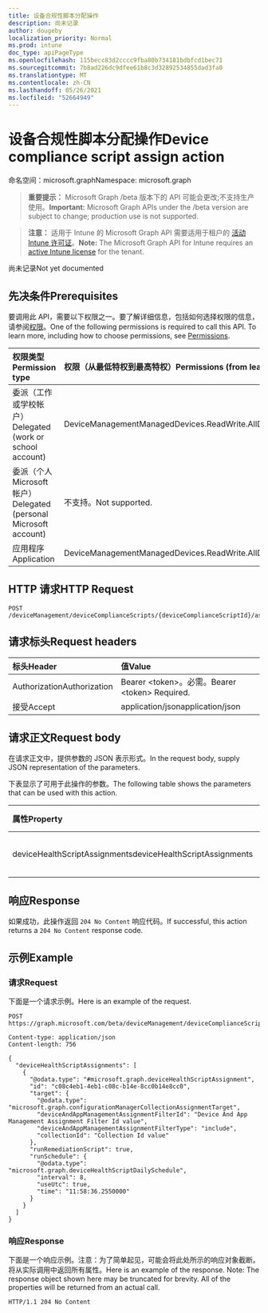```yaml
---
title: 设备合规性脚本分配操作
description: 尚未记录
author: dougeby
localization_priority: Normal
ms.prod: intune
doc_type: apiPageType
ms.openlocfilehash: 115becc83d2cccc9fba80b734181bdbfcd1bec71
ms.sourcegitcommit: 7b8ad226dc9dfee61b8c3d32892534855dad3fa0
ms.translationtype: MT
ms.contentlocale: zh-CN
ms.lasthandoff: 05/26/2021
ms.locfileid: "52664949"
---
```

# <a name="device-compliance-script-assign-action"></a><span data-ttu-id="2d8b9-103">设备合规性脚本分配操作</span><span class="sxs-lookup"><span data-stu-id="2d8b9-103">Device compliance script assign action</span></span>

<span data-ttu-id="2d8b9-104">命名空间：microsoft.graph</span><span class="sxs-lookup"><span data-stu-id="2d8b9-104">Namespace: microsoft.graph</span></span>

> <span data-ttu-id="2d8b9-105">**重要提示：** Microsoft Graph /beta 版本下的 API 可能会更改;不支持生产使用。</span><span class="sxs-lookup"><span data-stu-id="2d8b9-105">**Important:** Microsoft Graph APIs under the /beta version are subject to change; production use is not supported.</span></span>

> <span data-ttu-id="2d8b9-106">**注意：** 适用于 Intune 的 Microsoft Graph API 需要适用于租户的 [活动 Intune 许可证](https://go.microsoft.com/fwlink/?linkid=839381)。</span><span class="sxs-lookup"><span data-stu-id="2d8b9-106">**Note:** The Microsoft Graph API for Intune requires an [active Intune license](https://go.microsoft.com/fwlink/?linkid=839381) for the tenant.</span></span>

<span data-ttu-id="2d8b9-107">尚未记录</span><span class="sxs-lookup"><span data-stu-id="2d8b9-107">Not yet documented</span></span>

## <a name="prerequisites"></a><span data-ttu-id="2d8b9-108">先决条件</span><span class="sxs-lookup"><span data-stu-id="2d8b9-108">Prerequisites</span></span>
<span data-ttu-id="2d8b9-p101">要调用此 API，需要以下权限之一。要了解详细信息，包括如何选择权限的信息，请参阅[权限](/graph/permissions-reference)。</span><span class="sxs-lookup"><span data-stu-id="2d8b9-p101">One of the following permissions is required to call this API. To learn more, including how to choose permissions, see [Permissions](/graph/permissions-reference).</span></span>

|<span data-ttu-id="2d8b9-111">权限类型</span><span class="sxs-lookup"><span data-stu-id="2d8b9-111">Permission type</span></span>|<span data-ttu-id="2d8b9-112">权限（从最低特权到最高特权）</span><span class="sxs-lookup"><span data-stu-id="2d8b9-112">Permissions (from least to most privileged)</span></span>|
|:---|:---|
|<span data-ttu-id="2d8b9-113">委派（工作或学校帐户）</span><span class="sxs-lookup"><span data-stu-id="2d8b9-113">Delegated (work or school account)</span></span>|<span data-ttu-id="2d8b9-114">DeviceManagementManagedDevices.ReadWrite.All</span><span class="sxs-lookup"><span data-stu-id="2d8b9-114">DeviceManagementManagedDevices.ReadWrite.All</span></span>|
|<span data-ttu-id="2d8b9-115">委派（个人 Microsoft 帐户）</span><span class="sxs-lookup"><span data-stu-id="2d8b9-115">Delegated (personal Microsoft account)</span></span>|<span data-ttu-id="2d8b9-116">不支持。</span><span class="sxs-lookup"><span data-stu-id="2d8b9-116">Not supported.</span></span>|
|<span data-ttu-id="2d8b9-117">应用程序</span><span class="sxs-lookup"><span data-stu-id="2d8b9-117">Application</span></span>|<span data-ttu-id="2d8b9-118">DeviceManagementManagedDevices.ReadWrite.All</span><span class="sxs-lookup"><span data-stu-id="2d8b9-118">DeviceManagementManagedDevices.ReadWrite.All</span></span>|

## <a name="http-request"></a><span data-ttu-id="2d8b9-119">HTTP 请求</span><span class="sxs-lookup"><span data-stu-id="2d8b9-119">HTTP Request</span></span>
<!-- {
  "blockType": "ignored"
}
-->
``` http
POST /deviceManagement/deviceComplianceScripts/{deviceComplianceScriptId}/assign
```

## <a name="request-headers"></a><span data-ttu-id="2d8b9-120">请求标头</span><span class="sxs-lookup"><span data-stu-id="2d8b9-120">Request headers</span></span>
|<span data-ttu-id="2d8b9-121">标头</span><span class="sxs-lookup"><span data-stu-id="2d8b9-121">Header</span></span>|<span data-ttu-id="2d8b9-122">值</span><span class="sxs-lookup"><span data-stu-id="2d8b9-122">Value</span></span>|
|:---|:---|
|<span data-ttu-id="2d8b9-123">Authorization</span><span class="sxs-lookup"><span data-stu-id="2d8b9-123">Authorization</span></span>|<span data-ttu-id="2d8b9-124">Bearer &lt;token&gt;。必需。</span><span class="sxs-lookup"><span data-stu-id="2d8b9-124">Bearer &lt;token&gt; Required.</span></span>|
|<span data-ttu-id="2d8b9-125">接受</span><span class="sxs-lookup"><span data-stu-id="2d8b9-125">Accept</span></span>|<span data-ttu-id="2d8b9-126">application/json</span><span class="sxs-lookup"><span data-stu-id="2d8b9-126">application/json</span></span>|

## <a name="request-body"></a><span data-ttu-id="2d8b9-127">请求正文</span><span class="sxs-lookup"><span data-stu-id="2d8b9-127">Request body</span></span>
<span data-ttu-id="2d8b9-128">在请求正文中，提供参数的 JSON 表示形式。</span><span class="sxs-lookup"><span data-stu-id="2d8b9-128">In the request body, supply JSON representation of the parameters.</span></span>

<span data-ttu-id="2d8b9-129">下表显示了可用于此操作的参数。</span><span class="sxs-lookup"><span data-stu-id="2d8b9-129">The following table shows the parameters that can be used with this action.</span></span>

|<span data-ttu-id="2d8b9-130">属性</span><span class="sxs-lookup"><span data-stu-id="2d8b9-130">Property</span></span>|<span data-ttu-id="2d8b9-131">类型</span><span class="sxs-lookup"><span data-stu-id="2d8b9-131">Type</span></span>|<span data-ttu-id="2d8b9-132">说明</span><span class="sxs-lookup"><span data-stu-id="2d8b9-132">Description</span></span>|
|:---|:---|:---|
|<span data-ttu-id="2d8b9-133">deviceHealthScriptAssignments</span><span class="sxs-lookup"><span data-stu-id="2d8b9-133">deviceHealthScriptAssignments</span></span>|<span data-ttu-id="2d8b9-134">[deviceHealthScriptAssignment](../resources/intune-devices-devicehealthscriptassignment.md) 集合</span><span class="sxs-lookup"><span data-stu-id="2d8b9-134">[deviceHealthScriptAssignment](../resources/intune-devices-devicehealthscriptassignment.md) collection</span></span>|<span data-ttu-id="2d8b9-135">尚未记录</span><span class="sxs-lookup"><span data-stu-id="2d8b9-135">Not yet documented</span></span>|



## <a name="response"></a><span data-ttu-id="2d8b9-136">响应</span><span class="sxs-lookup"><span data-stu-id="2d8b9-136">Response</span></span>
<span data-ttu-id="2d8b9-137">如果成功，此操作返回 `204 No Content` 响应代码。</span><span class="sxs-lookup"><span data-stu-id="2d8b9-137">If successful, this action returns a `204 No Content` response code.</span></span>

## <a name="example"></a><span data-ttu-id="2d8b9-138">示例</span><span class="sxs-lookup"><span data-stu-id="2d8b9-138">Example</span></span>

### <a name="request"></a><span data-ttu-id="2d8b9-139">请求</span><span class="sxs-lookup"><span data-stu-id="2d8b9-139">Request</span></span>
<span data-ttu-id="2d8b9-140">下面是一个请求示例。</span><span class="sxs-lookup"><span data-stu-id="2d8b9-140">Here is an example of the request.</span></span>
``` http
POST https://graph.microsoft.com/beta/deviceManagement/deviceComplianceScripts/{deviceComplianceScriptId}/assign

Content-type: application/json
Content-length: 756

{
  "deviceHealthScriptAssignments": [
    {
      "@odata.type": "#microsoft.graph.deviceHealthScriptAssignment",
      "id": "c08c4eb1-4eb1-c08c-b14e-8cc0b14e8cc0",
      "target": {
        "@odata.type": "microsoft.graph.configurationManagerCollectionAssignmentTarget",
        "deviceAndAppManagementAssignmentFilterId": "Device And App Management Assignment Filter Id value",
        "deviceAndAppManagementAssignmentFilterType": "include",
        "collectionId": "Collection Id value"
      },
      "runRemediationScript": true,
      "runSchedule": {
        "@odata.type": "microsoft.graph.deviceHealthScriptDailySchedule",
        "interval": 8,
        "useUtc": true,
        "time": "11:58:36.2550000"
      }
    }
  ]
}
```

### <a name="response"></a><span data-ttu-id="2d8b9-141">响应</span><span class="sxs-lookup"><span data-stu-id="2d8b9-141">Response</span></span>
<span data-ttu-id="2d8b9-p102">下面是一个响应示例。注意：为了简单起见，可能会将此处所示的响应对象截断。将从实际调用中返回所有属性。</span><span class="sxs-lookup"><span data-stu-id="2d8b9-p102">Here is an example of the response. Note: The response object shown here may be truncated for brevity. All of the properties will be returned from an actual call.</span></span>
``` http
HTTP/1.1 204 No Content
```




